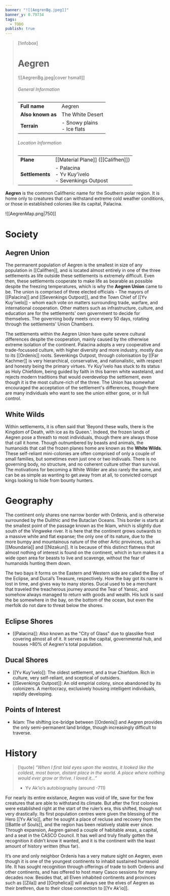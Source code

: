 ```yaml
---
banner: "![[AegrenBg.jpeg]]"
banner_y: 0.79734
tags:
  - TODO
publish: true
---
```

> [!infobox]
> # Aegren 
> ![[AegrenBg.jpeg|cover hsmall]]  
> ###### General Information
> | | |  
> |---|---|  
> | **Full name** |Aegren |
> | **Also known as** | The White Desert |
> | **Terrain** | - Snowy plains<br>- Ice flats |
> ###### Location Information
> | | |  
> |---|---|  
> | **Plane** | [[Material Plane]] ([[Califhen]]) |
> | **Settlements** | - Palacina<br>- Yv Kuy'ivelo<br>- Sevenkings Outpost |

**Aegren** is the common Califhenic name for the Southern polar region. It is home only to creatures that can withstand extreme cold weather conditions, or those in established colonies like its capital, Palacina.

![[AegrenMap.png|750]]

# Society
## Aegren Union
The permanent population of Aegren is the smallest in size of any population in [[Califhen]], and is located almost entirely in one of the three settlements as life outside these settlements is extremely difficult. Even then, these settlements cooperate to make life as bearable as possible despite the freezing temperatures, which is why the **Aegren Union** came to be. The union is comprised of three elected officials - The mayors of [[Palacina]] and [[Sevenkings Outpost]], and the Town Chief of [[Yv Kuy'ivelo]] - whom each vote on matters surrounding trade, warfare, and international cooperation. Other matters such as infrastructure, culture, and education are for the settlements' own government to decide for themselves. The governing body meets once every 50 days, rotating through the settlements' Union Chambers.

The settlements within the Aegren Union have quite severe cultural differences despite the cooperation, mainly caused by the otherwise extreme isolation of the continent. Palacina adopts a very cooperative and trade-focussed culture, with higher diversity and more industry, mostly due to its [[Ordenis]] roots. Sevenkings Outpost, through colonisation by [[Far Kachmer]] is very hierarchical, conservative, and nationalistic, with respect and honesty being the primary virtues. Yv Kuy'ivelo has stuck to its status as Holy Chiefdom, being guided by faith in this barren white wasteland, and rejects modern traditions that would overdevelop the settlement, even though it is the most culture-rich of the three. 
The Union has somewhat encouraged the acceptation of the settlement's differences, though there are many individuals who want to see the union either gone, or in full control.
## White Wilds
Within settlements, it is often said that 'Beyond these walls, there is the Kingdom of Death, with ice as its Queen.'. Indeed, the frozen lands of Aegren pose a threath to most individuals, though there are always those that call it home. Though outnumbered by beasts and animals, the humanoids that call the frozen planes home are known as the **White Wilds**. These self-reliant mini-colonies are often comprised of only a couple of small families, but sometimes even just one or two indivuals. There is no governing body, no structure, and no coherent culture other than survival. The motivations for becoming a White Wilder are also rarely the same, and can be as simple as wanting to get away from at all, to convicted corrupt kings looking to hide from bounty hunters.  
# Geography
The continent only shares one narrow border with Ordenis, and is otherwise surrounded by the Dulithic and the Butaclan Oceans. This border is starts at the smallest point of the passage known as the Iklam, which is slightly due south of the Vingweke river. It is here that the continent grows outwards to a massive white and flat expanse; the only one of its nature, due to the more bumpy and mountainous nature of the other Artic provinces, such as [[Moundaria]] and [[Nizakun]]. It is because of this distinct flatness that almost nothing of interest is found on the continent, which in turn makes it a wide open area for beasts to live and scavenge, without the fear of humanoids hunting them down.  

The two bays it forms on the Eastern and Western side are called the Bay of the Eclipse, and Ducal’s Treasure, respectively. How the bay got its name is lost in time, and gives way to many stories. Ducal used to be a merchant that traveled the treacherous journey around the Tear of Yansic, and somehow always managed to return with goods and wealth. His luck is said the be somewhere in the bay, on the bottom of the ocean, but even the merfolk do not dare to threat below the shores.
## Eclipse Shores
- [[Palacina]]: Also known as the "City of Glass" due to glasslike frost covering almost all of it. It serves as the capital, governmental hub, and houses >80% of Aegren's total population.
## Ducal Shores
- [[Yv Kuy'ivelo]]: The oldest settlement, and a true Chiefdom. Rich in culture, very self-reliant, and sceptical of outsiders.
- [[Sevenkings Outpost]]: An old empirial colony, since abandoned by its colonizers. A meritocracy, exclusively housing intelligent individuals, rapidly developing.
## Points of Interest
- Iklam: The shifting ice-bridge between [[Ordenis]] and Aegren provides the only semi-permanent land bridge, though increasingly difficult to traverse.
# History
> [!quote]
> *“When I first laid eyes upon the wastes, it looked like the coldest, most baron, distant place in the world. A place where nothing would ever grow or thrive. I loved it…”*  
> - Yv Ak’io’s autobiography (around -711) 

For nearly its entire existance, Aegren was void of life, save for the few creatures that are able to withstand its climate. But after the first colonies were established right at the start of the ruler’s era, this shifted, though not very drastically. Its first population centres were given the blessing of the Hero [[Yv Ak'io]], after he sought a place of recluse and recovery from the [[Battle of Souls]], and the region has been relatively stable ever since. Through expansion, Aegren gained a couple of habitable areas, a capital, and a seat in the CASCO Council. It has well and truly finally gotten the recognition it didn’t know it wanted, and it is the continent with the least amount of history written (thus far).

It’s one and only neighbor Ordenis has a very mature sight on Aegren, even though it is one of the youngest continents to inhabit sustained humanoid life. It has sought recognition through offerings of trade to both Ordenis and other continents, and has offered to host many Casco sessions for many decades now. Besides that, all Elven inhabited continents and provinces such as [[Zila]] and [[Orphelica]] will always see the elves of Aegren as their brethren, due to their close connection to [[Yv Ak'io]].